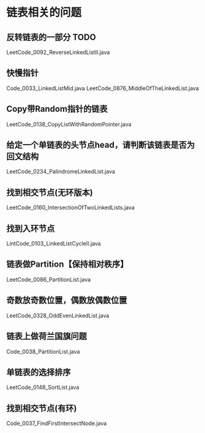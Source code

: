 # 链表相关的问题

## 反转链表的一部分 TODO

LeetCode_0092_ReverseLinkedListII.java

## 快慢指针

Code_0033_LinkedListMid.java
LeetCode_0876_MiddleOfTheLinkedList.java

## Copy带Random指针的链表

LeetCode_0138_CopyListWithRandomPointer.java

## 给定一个单链表的头节点head，请判断该链表是否为回文结构

LeetCode_0234_PalindromeLinkedList.java

## 找到相交节点(无环版本)

LeetCode_0160_IntersectionOfTwoLinkedLists.java

## 找到入环节点

LintCode_0103_LinkedListCycleII.java

## 链表做Partition【保持相对秩序】

LeetCode_0086_PartitionList.java

## 奇数放奇数位置，偶数放偶数位置

LeetCode_0328_OddEvenLinkedList.java

## 链表上做荷兰国旗问题

Code_0038_PartitionList.java

## 单链表的选择排序

LeetCode_0148_SortList.java

## 找到相交节点(有环)

Code_0037_FindFirstIntersectNode.java
